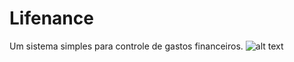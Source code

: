 # Lifenance
Um sistema simples para controle de gastos financeiros.
![alt text](https://github.com/hypper10/Lifenance/blob/master/screen.png?raw=true)
